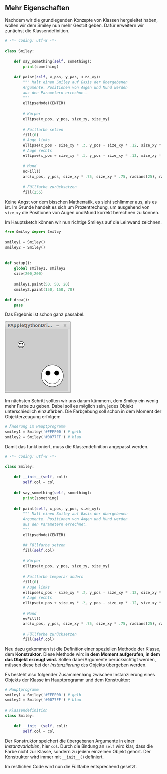 ## Mehr Eigenschaften

Nachdem wir die grundlegenden Konzepte von Klassen hergeleitet haben, wollen wir dem Smiley nun mehr Gestalt geben. Dafür erweitern wir zunächst die Klassendefinition.

```python
# -*- coding: utf-8 -*-

class Smiley:    
    
    def say_something(self, something):
        print(something)
        
    def paint(self, x_pos, y_pos, size_xy):
        """ Malt einen Smiley auf Basis der übergebenen
        Argumente. Positionen von Augen und Mund werden
        aus den Parametern errechnet.
        """ 
        ellipseMode(CENTER)
        
        # Körper
        ellipse(x_pos, y_pos, size_xy, size_xy)
        
        # Füllfarbe setzen
        fill(0)
        # Auge links
        ellipse(x_pos - size_xy * .2, y_pos - size_xy * .12, size_xy * .2, size_xy * .2)
        # Auge rechts
        ellipse(x_pos + size_xy * .2, y_pos - size_xy * .12, size_xy * .2, size_xy * .2)
        
        # Mund
        noFill()
        arc(x_pos, y_pos, size_xy * .75, size_xy * .75, radians(25), radians(155));
        
        # Füllfarbe zurücksetzen
        fill(255)
```

Keine Angst vor dem bisschen Mathematik, es sieht schlimmer aus, als es ist. Im Grunde handelt es sich um Prozentrechung, um ausgehend von `size_xy` die Positionen von Augen und Mund korrekt berechnen zu können.

Im Hauptsketch können wir nun richtige Smileys auf die Leinwand zeichnen.

```python
from Smiley import Smiley

smiley1 = Smiley()
smiley2 = Smiley()


def setup():
    global smiley1, smiley2
    size(200,200)

    smiley1.paint(50, 50, 20)
    smiley2.paint(150, 150, 70)

def draw():
    pass
```

Das Ergebnis ist schon ganz passabel.

![Zwei Smileys](../images/zwei-smileys.png)

Im nächsten Schritt sollten wir uns darum kümmern, dem Smiley ein wenig mehr Farbe zu geben. Dabei soll es möglich sein, jedes Objekt unterschiedlich einzufärben. Die Farbgebung soll schon in dem Moment der Objekterzeugung erfolgen:

```python
# Änderung im Hauptprogramm
smiley1 = Smiley('#FFFF00') # gelb
smiley2 = Smiley('#0077FF') # blau
```

Damit das funktioniert, muss die Klassendefinition angepasst werden.

```python
# -*- coding: utf-8 -*-

class Smiley:    
    
    def __init__(self, col):
        self.col = col
    
    def say_something(self, something):
        print(something)
        
    def paint(self, x_pos, y_pos, size_xy):
        """ Malt einen Smiley auf Basis der übergebenen
        Argumente. Positionen von Augen und Mund werden
        aus den Parametern errechnet.
        """ 
        ellipseMode(CENTER)
        
        ## Füllfarbe setzen
        fill(self.col)
        
        # Körper
        ellipse(x_pos, y_pos, size_xy, size_xy)
        
        # Füllfarbe temporär ändern
        fill(0)
        # Auge links
        ellipse(x_pos - size_xy * .2, y_pos - size_xy * .12, size_xy * .2, size_xy * .2)
        # Auge rechts
        ellipse(x_pos + size_xy * .2, y_pos - size_xy * .12, size_xy * .2, size_xy * .2)
        
        # Mund
        noFill()
        arc(x_pos, y_pos, size_xy * .75, size_xy * .75, radians(25), radians(155));
        
        # Füllfarbe zurücksetzen
        fill(self.col)
```

Neu dazu gekommen ist die Definition einer speziellen Methode der Klasse, dem **Konstruktor**. Diese Methode wird **in dem Moment aufgerufen, in dem das Objekt erzeugt wird.** Sollen dabei Argumente berücksichtigt werden, müssen diese bei der *Instanziierung* des Objekts übergeben werden.

Es besteht also folgender Zusammenhang zwischen Instanziierung eines Objekts der Klasse im Hauptprogramm und dem Konstruktor:

```python
# Hauptprogramm
smiley1 = Smiley('#FFFF00') # gelb
smiley2 = Smiley('#0077FF') # blau

# Klassendefinition
class Smiley:

    def __init__(self, col):
        self.col = col
```

Der Konstruktor speichert die übergebenen Argumente in einer *Instanzvariablen*, hier `col`. Durch die Bindung an `self` wird klar, dass die Farbe nicht zur Klasse, sondern zu jedem einzelnen Objekt gehört. Der Konstruktor wird immer mit `__init__()` definiert.

Im restlichen Code wird nun die Füllfarbe entsprechend gesetzt.